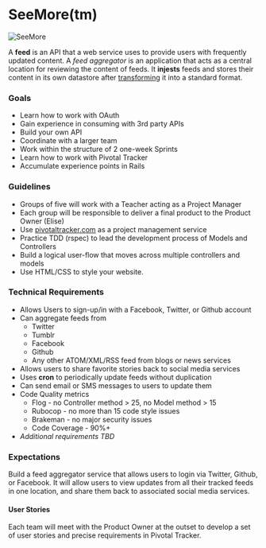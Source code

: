 SeeMore(tm)
============

![SeeMore](http://www.theirishduck.info/wp-content/uploads/2013/06/plant.png) 

A **feed** is an API that a web service uses to provide users with frequently updated content. A *feed aggregator*  is an application that acts as a central location for reviewing the content of feeds. It **injests** feeds and stores their content in its own datastore after [transforming](http://en.wikipedia.org/wiki/Extract,_transform,_load) it into a standard format.

### Goals
+ Learn how to work with OAuth
+ Gain experience in consuming with 3rd party APIs
+ Build your own API
+ Coordinate with a larger team
+ Work within the structure of 2 one-week Sprints
+ Learn how to work with Pivotal Tracker
+ Accumulate experience points in Rails 

### Guidelines

+ Groups of five will work with a Teacher acting as a Project Manager
+ Each group will be responsible to deliver a final product to the Product Owner (Elise)
+ Use [pivotaltracker.com](http://pivotaltracker.com) as a project management service
+ Practice TDD (rspec) to lead the development process of Models and Controllers
+ Build a logical user-flow that moves across multiple controllers and models
+ Use HTML/CSS to style your website.

### Technical Requirements
+ Allows Users to sign-up/in with a Facebook, Twitter, or Github account
+ Can aggregate feeds from
    * Twitter
    * Tumblr
    * Facebook
    * Github
    * Any other ATOM/XML/RSS feed from blogs or news services
+ Allows users to share favorite stories back to social media services
+ Uses **cron** to periodically update feeds without duplication
+ Can send email or SMS messages to users to update them
+ Code Quality metrics
    * Flog - no Controller method > 25, no Model method > 15
    * Rubocop - no more than 15 code style issues
    * Brakeman - no major security issues
    * Code Coverage - 90%+
+ *Additional requirements TBD*

### Expectations

Build a feed aggregator service that allows users to login via Twitter, Github, or Facebook. It will allow users to view updates from all their tracked feeds in one location, and share them back to associated social media services.

#### User Stories
Each team will meet with the Product Owner at the outset to develop a set of user stories and precise requirements in Pivotal Tracker.







